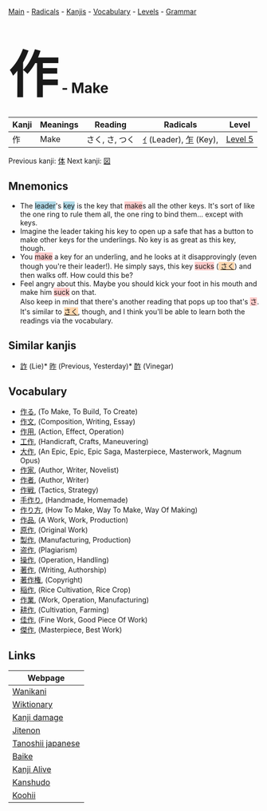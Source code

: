 <style> bigfont {font-size: 100px}</style>
[Main](../index.md) -
[Radicals](../radicals.md) -
[Kanjis](../kanjis.md) -
[Vocabulary](../vocabulary.md) -
[Levels](../levels.md) -
[Grammar](../grammar.md)
# <bigfont> 作</bigfont> - Make 

| Kanji | Meanings | Reading | Radicals | Level |
| --- | --- | --- | --- | --- |
| 作 | Make | さく, さ, つく | [ｲ](../radicals/ｲ.md) (Leader), [乍](../radicals/乍.md) (Key),  | [Level 5](../levels/wk_level5.md) |

Previous kanji: [体](体.md) Next kanji: [図](図.md) 

## Mnemonics
 * The <span style="background-color:#ADD8E6"> leader</span>'s <span style="background-color:#ADD8E6"> key</span> is the key that <span style="background-color:#ffcccb"> make</span>s all the other keys. It's sort of like the one ring to rule them all, the one ring to bind them... except with keys.
* Imagine the leader taking his key to open up a safe that has a button to make other keys for the underlings. No key is as great as this key, though.
* You <span style="background-color:#ffcccb"> make</span> a key for an underling, and he looks at it disapprovingly (even though you're their leader!). He simply says, this key <span style="background-color:#ffcccb"> sucks</span> (<span style="background-color:#fed8b1"> [さく](https://jisho.org/search/さく)</span>) and then walks off. How could this be?
* Feel angry about this. Maybe you should kick your foot in his mouth and make him <span style="background-color:#ffcccb"> suck</span> on that.<br />Also keep in mind that there's another reading that pops up too that's <span style="background-color:#ffcccb"> さ</span>. It's similar to <span style="background-color:#fed8b1"> [さく](https://jisho.org/search/さく)</span>, though, and I think you'll be able to learn both the readings via the vocabulary.


## Similar kanjis
 * [詐](詐.md) (Lie)* [昨](昨.md) (Previous, Yesterday)* [酢](酢.md) (Vinegar)


## Vocabulary
 * [作る](../vocabulary/作.md), (To Make, To Build, To Create)
* [作文](../vocabulary/作.md), (Composition, Writing, Essay)
* [作用](../vocabulary/作.md), (Action, Effect, Operation)
* [工作](../vocabulary/作.md), (Handicraft, Crafts, Maneuvering)
* [大作](../vocabulary/作.md), (An Epic, Epic, Epic Saga, Masterpiece, Masterwork, Magnum Opus)
* [作家](../vocabulary/作.md), (Author, Writer, Novelist)
* [作者](../vocabulary/作.md), (Author, Writer)
* [作戦](../vocabulary/作.md), (Tactics, Strategy)
* [手作り](../vocabulary/作.md), (Handmade, Homemade)
* [作り方](../vocabulary/作.md), (How To Make, Way To Make, Way Of Making)
* [作品](../vocabulary/作.md), (A Work, Work, Production)
* [原作](../vocabulary/作.md), (Original Work)
* [製作](../vocabulary/作.md), (Manufacturing, Production)
* [盗作](../vocabulary/作.md), (Plagiarism)
* [操作](../vocabulary/作.md), (Operation, Handling)
* [著作](../vocabulary/作.md), (Writing, Authorship)
* [著作権](../vocabulary/作.md), (Copyright)
* [稲作](../vocabulary/作.md), (Rice Cultivation, Rice Crop)
* [作業](../vocabulary/作.md), (Work, Operation, Manufacturing)
* [耕作](../vocabulary/作.md), (Cultivation, Farming)
* [佳作](../vocabulary/作.md), (Fine Work, Good Piece Of Work)
* [傑作](../vocabulary/作.md), (Masterpiece, Best Work)



## Links 

| Webpage |
| --- |
| [Wanikani          ](https://www.wanikani.com/kanji/作) |
| [Wiktionary        ](https://en.wiktionary.org/wiki/作) |
| [Kanji damage      ](http://www.kanjidamage.com/kanji/search?utf8=✓&q=作) |
| [Jitenon           ](https://jitenon.com/kanji/作) |
| [Tanoshii japanese ](https://www.tanoshiijapanese.com/dictionary/kanji.cfm?k=作) |
| [Baike             ](https://baike.baidu.com/item/作) |
| [Kanji Alive       ](https://app.kanjialive.com/作) |
| [Kanshudo          ](https://www.kanshudo.com/searchmn?q=作) |
| [Koohii            ](https://kanji.koohii.com/study/kanji/作) |
